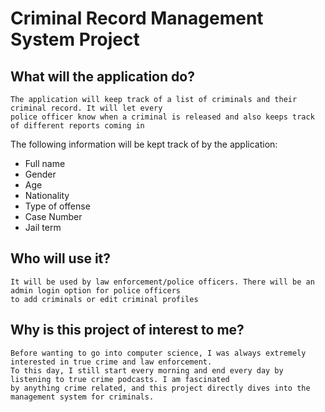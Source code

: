# Criminal Record Management System Project

## What will the application do?

    The application will keep track of a list of criminals and their criminal record. It will let every 
    police officer know when a criminal is released and also keeps track of different reports coming in

The following information will be kept track of by the application:
- Full name
- Gender
- Age
- Nationality
- Type of offense
- Case Number
- Jail term

## Who will use it?
    It will be used by law enforcement/police officers. There will be an admin login option for police officers 
    to add criminals or edit criminal profiles

## Why is this project of interest to me?
    Before wanting to go into computer science, I was always extremely interested in true crime and law enforcement. 
    To this day, I still start every morning and end every day by listening to true crime podcasts. I am fascinated 
    by anything crime related, and this project directly dives into the management system for criminals.
